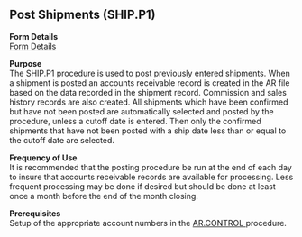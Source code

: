 ##  Post Shipments (SHIP.P1)

<PageHeader />

**Form Details**  
[ Form Details ](SHIP-P1-1/README.md)   

**Purpose**  
The SHIP.P1 procedure is used to post previously entered shipments. When a
shipment is posted an accounts receivable record is created in the AR file
based on the data recorded in the shipment record. Commission and sales
history records are also created. All shipments which have been confirmed but
have not been posted are automatically selected and posted by the procedure,
unless a cutoff date is entered. Then only the confirmed shipments that have
not been posted with a ship date less than or equal to the cutoff date are
selected.

**Frequency of Use**  
It is recommended that the posting procedure be run at the end of each day to
insure that accounts receivable records are available for processing. Less
frequent processing may be done if desired but should be done at least once a
month before the end of the month closing.

**Prerequisites**  
Setup of the appropriate account numbers in the [ AR.CONTROL ](../../../AR-OVERVIEW/AR-ENTRY/AR-CONTROL/README.md) procedure. 

<badge text= "Version 8.10.57" vertical="middle" />

<PageFooter />